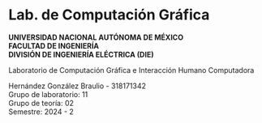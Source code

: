 # Lab. de Computación Gráfica

**UNIVERSIDAD NACIONAL AUTÓNOMA DE MÉXICO  
FACULTAD DE INGENIERÍA  
DIVISIÓN DE INGENIERÍA ELÉCTRICA (DIE)**  

Laboratorio de Computación Gráfica e Interacción Humano Computadora

Hernández González Braulio - 318171342  
Grupo de laboratorio: 11  
Grupo de teoría:      02  
Semestre:             2024 - 2  
